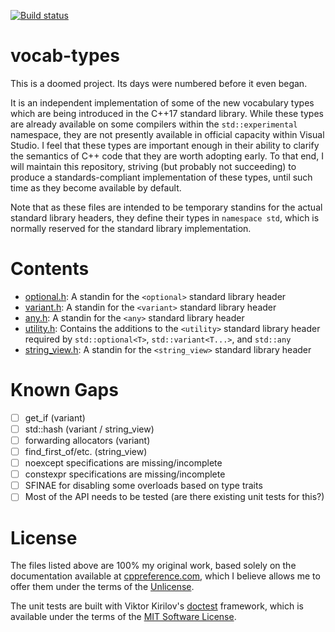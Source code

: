 [![Build status](https://ci.appveyor.com/api/projects/status/1ylttmu6a95uhsoy?svg=true)](https://ci.appveyor.com/project/sgorsten/vocab-types)

# vocab-types

This is a doomed project. Its days were numbered before it even began.

It is an independent implementation of some of the new vocabulary types which are being introduced in the C++17 standard library. While these types are already available on some compilers within the `std::experimental` namespace, they are not presently available in official capacity within Visual Studio. I feel that these types are important enough in their ability to clarify the semantics of C++ code that they are worth adopting early. To that end, I will maintain this repository, striving (but probably not succeeding) to produce a standards-compliant implementation of these types, until such time as they become available by default.

Note that as these files are intended to be temporary standins for the actual standard library headers, they define their types in `namespace std`, which is normally reserved for the standard library implementation.

# Contents

- [optional.h](/include/optional.h): A standin for the `<optional>` standard library header
- [variant.h](/include/variant.h): A standin for the `<variant>` standard library header
- [any.h](/include/any.h): A standin for the `<any>` standard library header
- [utility.h](/include/utility.h): Contains the additions to the `<utility>` standard library header required by `std::optional<T>`, `std::variant<T...>`, and `std::any`
- [string_view.h](/include/string_view.h): A standin for the `<string_view>` standard library header

# Known Gaps

- [ ] get_if (variant)
- [ ] std::hash (variant / string_view)
- [ ] forwarding allocators (variant)
- [ ] find_first_of/etc. (string_view)
- [ ] noexcept specifications are missing/incomplete
- [ ] constexpr specifications are missing/incomplete
- [ ] SFINAE for disabling some overloads based on type traits
- [ ] Most of the API needs to be tested (are there existing unit tests for this?)

# License

The files listed above are 100% my original work, based solely on the documentation available at [cppreference.com](http://en.cppreference.com/w/), which I believe allows me to offer them under the terms of the [Unlicense](http://unlicense.org/). 

The unit tests are built with Viktor Kirilov's [doctest](https://github.com/onqtam/doctest) framework, which is available under the terms of the [MIT Software License](https://opensource.org/licenses/MIT).
